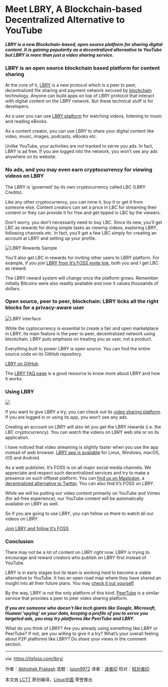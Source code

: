 [#]: collector: (lujun9972)
[#]: translator: (wxy)
[#]: reviewer: ( )
[#]: publisher: ( )
[#]: url: ( )
[#]: subject: (Meet LBRY, A Blockchain-based Decentralized Alternative to YouTube)
[#]: via: (https://itsfoss.com/lbry/)
[#]: author: (Abhishek Prakash https://itsfoss.com/author/abhishek/)

Meet LBRY, A Blockchain-based Decentralized Alternative to YouTube
======

_**LBRY is a new Blockchain-based, open source platform for sharing digital content. It is gaining popularity as a decentralized alternative to YouTube but LBRY is more than just a video sharing service.**_

### LBRY is an open source blockchain based platform for content sharing

At the core of it, [LBRY][1] is a new protocol which is a peer to peer, decentralized file sharing and payment network secured by [blockchain][2] technology. Anyone can build apps on top of LBRY protocol that interact with digital content on the LBRY network. But these technical stuff is for developers.

As a user you can use [LBRY platform][3] for watching videos, listening to music and reading eBooks.

As a content creator, you can use LBRY to share your digital content like video, music, images, podcasts, eBooks etc.

Unlike YouTube, your activities are not tracked to serve you ads. In fact, LBRY is ad free. If you are logged into the network, you won’t see any ads anywhere on its website.

### No ads, and you may even earn cryptocurrency for viewing videos on LBRY

The LBRY is ‘governed’ by its own cryptocurrency called LBC (LBRY Credits).

Like any other cryptocurrency, you can mine it, buy it or get it from someone else. Content creators can set a price in LBC for streaming their content or they can provide it for free and get tipped in LBC by the viewers.

Don’t worry, you don’t necessarily need to buy LBC. Since its new, you’ll get LBC as rewards for doing simple tasks as viewing videos, exploring LBRY, following channels etc. In fact, you’ll get a few LBC simply for creating an account at LBRY and setting up your profile.

![LBRY Rewards Sample][4]

You’ll also get LBC in rewards for inviting other users to LBRY platform. For example, if you join [LBRY from It’s FOSS invite link][5], both you and I get LBC as reward.

The LBRY reward system will change once the platform grows. Remember initially Bitcoins were also readily available and now it values thousands of dollars.

### Open source, peer to peer, blockchain: LBRY ticks all the right blocks for a privacy-aware user

![LBRY interface][6]

While the cyptocurrency is essential to create a fair and open marketplace in LBRY, its main feature is the peer to peer, decentralized network using blockchain. LBRY puts emphasis on treating you as user, not a product.

Everything built to power LBRY is open source. You can find the entire source code on its GitHub repository.

[LBRY on GitHub][7]

The [LBRY FAQ page][8] is a good resource to know more about LBRY and how it works.

### Using LBRY

![][9]

If you want to give LBRY a try, you can check out its [video sharing platform][3]. If you are logged in or using its app, you won’t see any ads.

Creating an account on LBRY will also let you get the LBRY rewards (i.e. the LBC cryptocurrency). You can watch the videos on LBRY web site or on its application.

I have noticed that video streaming is slightly faster when you use the app instead of web browser. [LBRY app is available][10] for Linux, Windows, macOS, iOS and Android.

As a web publisher, It’s FOSS is on all major social media channels. We appreciate and respect such decentralized services and try to make a presence on such offbeat platform. You can [find us on Mastodon][11], a [decentralized alternative to Twitter][12]. You can also find It’s FOSS on LBRY.

While we will be putting our video content primarily on YouTube and Vimeo (for ad-free experience), our YouTube content will be automatically available on LBRY as well.

So if you are going to use LBRY, you can follow us there to watch all our videos on LBRY.

[Join LBRY and follow It’s FOSS][5]

### Conclusion

There may not be a lot of content on LBRY right now. LBRY is trying to encourage and reward creators who publish on LBRY first instead of YouTube.

LBRY is in early stages but its team is working hard to become a viable alternative to YouTube. It has an open road map where they have shared an insight into all their future plans. You may [check it out yourself][13].

By the way, LBRY is not the only platform of this kind. [PeerTube][14] is a similar service that provides a peer to peer video sharing platform.

_**If you are someone who doesn’t like tech giants like Google, Microsoft, Huawei ‘spying’ on your data, keeping a profile of you to serve you targeted ads, you may try platforms like PeerTube and LBRY.**_

What do you think of LBRY? Are you already using something like LBRY or PeerTube? If not, are you willing to give it a try? What’s your overall feeling about P2P platforms like LBRY? Do share your views in the comment section.

--------------------------------------------------------------------------------

via: https://itsfoss.com/lbry/

作者：[Abhishek Prakash][a]
选题：[lujun9972][b]
译者：[译者ID](https://github.com/译者ID)
校对：[校对者ID](https://github.com/校对者ID)

本文由 [LCTT](https://github.com/LCTT/TranslateProject) 原创编译，[Linux中国](https://linux.cn/) 荣誉推出

[a]: https://itsfoss.com/author/abhishek/
[b]: https://github.com/lujun9972
[1]: https://lbry.com/
[2]: https://en.wikipedia.org/wiki/Blockchain
[3]: https://lbry.tv/
[4]: https://i0.wp.com/itsfoss.com/wp-content/uploads/2020/04/lbry-rewards-sample.png?ssl=1
[5]: https://lbry.tv/$/invite/@itsfoss:0
[6]: https://i0.wp.com/itsfoss.com/wp-content/uploads/2020/04/lbry.png?ssl=1
[7]: https://github.com/lbryio/
[8]: https://lbry.com/faq
[9]: https://i0.wp.com/itsfoss.com/wp-content/uploads/2020/04/lbry-interface.jpg?ssl=1
[10]: https://lbry.com/get
[11]: https://mastodon.social/@itsfoss
[12]: https://itsfoss.com/mastodon-open-source-alternative-twitter/
[13]: https://lbry.com/roadmap
[14]: https://joinpeertube.org/
